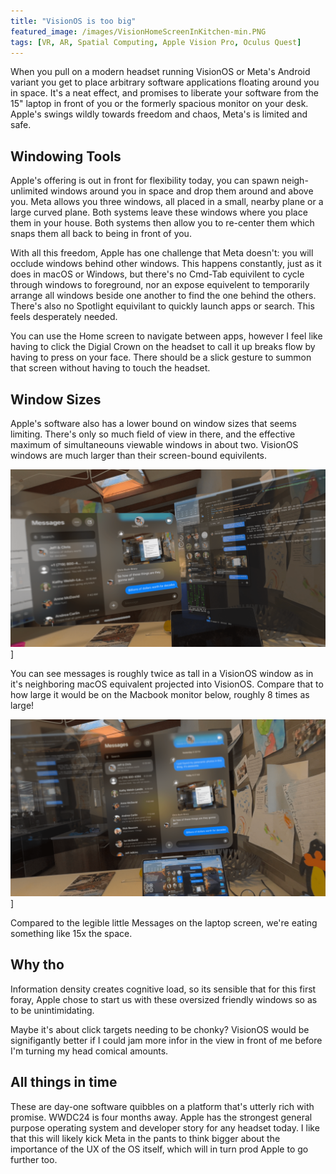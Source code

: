 ```yaml
---
title: "VisionOS is too big"
featured_image: /images/VisionHomeScreenInKitchen-min.PNG
tags: [VR, AR, Spatial Computing, Apple Vision Pro, Oculus Quest]
---
```


When you pull on a modern headset running VisionOS or Meta's Android variant you get to place arbitrary software applications floating around you in space. It's a neat effect, and promises to liberate your software from the 15" laptop in front of you or the formerly spacious monitor on your desk. Apple's swings wildly towards freedom and chaos, Meta's is limited and safe.
<!--more--> 

## Windowing Tools
Apple's offering is out in front for flexibility today, you can spawn neigh-unlimited windows around you in space and drop them around and above you. Meta allows you three windows, all placed in a small, nearby plane or a large curved plane. Both systems leave these windows where you place them in your house. Both systems then allow you to re-center them which snaps them all back to being in front of you. 

With all this freedom, Apple has one challenge that Meta doesn't: you will occlude windows behind other windows. This happens constantly, just as it does in macOS or Windows, but there's no Cmd-Tab equivilent to cycle through windows to foreground, nor an expose equivelent to temporarily arrange all windows beside one another to find the one behind the others. There's also no Spotlight equivilant to quickly launch apps or search. This feels desperately needed. 

You can use the Home screen to navigate between apps, however I feel like having to click the Digial Crown on the headset to call it up breaks flow by having to press on your face. There should be a slick gesture to summon that screen without having to touch the headset.

## Window Sizes
Apple's software also has a lower bound on window sizes that seems limiting. There's only so much field of view in there, and the effective maximum of simultaneouns viewable windows in about two. VisionOS windows are much larger than their screen-bound equivilents.


![VisionOS apps are huge!](/images/VisionVsMacOS-min.PNG)]

You can see messages is roughly twice as tall in a VisionOS window as in it's neighboring macOS equivalent projected into VisionOS. Compare that to how large it would be on the Macbook monitor below, roughly 8 times as large!

![VisionOS apps are huge!](/images/VisionVsMacbook-min.PNG)]

Compared to the legible little Messages on the laptop screen, we're eating something like 15x the space.

## Why tho
Information density creates cognitive load, so its sensible that for this first foray, Apple chose to start us with these oversized friendly windows so as to be unintimidating. 

Maybe it's about click targets needing to be chonky? VisionOS would be signifigantly better if I could jam more infor in the view in front of me before I'm turning my head comical amounts. 

## All things in time
These are day-one software quibbles on a platform that's utterly rich with promise. WWDC24 is four months away. Apple has the strongest general purpose operating system and developer story for any headset today. I like that this will likely kick Meta in the pants to think bigger about the importance of the UX of the OS itself, which will in turn prod Apple to go further too.
